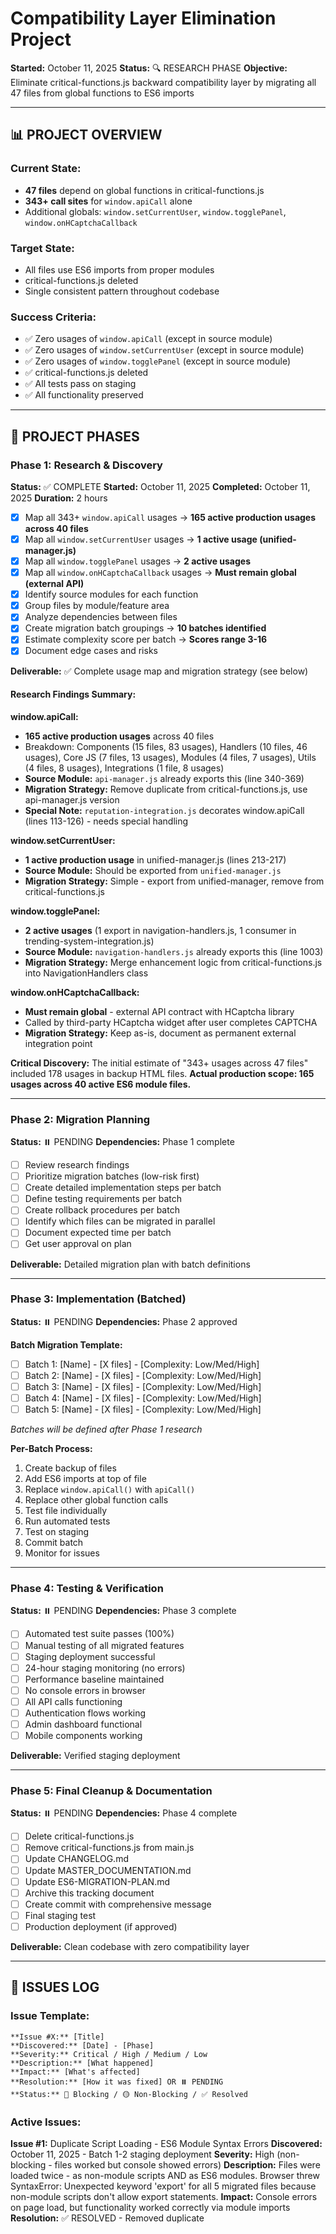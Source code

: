 # Compatibility Layer Elimination Project

**Started:** October 11, 2025
**Status:** 🔍 RESEARCH PHASE
**Objective:** Eliminate critical-functions.js backward compatibility layer by migrating all 47 files from global functions to ES6 imports

---

## 📊 PROJECT OVERVIEW

### Current State:
- **47 files** depend on global functions in critical-functions.js
- **343+ call sites** for `window.apiCall` alone
- Additional globals: `window.setCurrentUser`, `window.togglePanel`, `window.onHCaptchaCallback`

### Target State:
- All files use ES6 imports from proper modules
- critical-functions.js deleted
- Single consistent pattern throughout codebase

### Success Criteria:
- ✅ Zero usages of `window.apiCall` (except in source module)
- ✅ Zero usages of `window.setCurrentUser` (except in source module)
- ✅ Zero usages of `window.togglePanel` (except in source module)
- ✅ critical-functions.js deleted
- ✅ All tests pass on staging
- ✅ All functionality preserved

---

## 🎯 PROJECT PHASES

### Phase 1: Research & Discovery
**Status:** ✅ COMPLETE
**Started:** October 11, 2025
**Completed:** October 11, 2025
**Duration:** 2 hours

- [x] Map all 343+ `window.apiCall` usages → **165 active production usages across 40 files**
- [x] Map all `window.setCurrentUser` usages → **1 active usage (unified-manager.js)**
- [x] Map all `window.togglePanel` usages → **2 active usages**
- [x] Map all `window.onHCaptchaCallback` usages → **Must remain global (external API)**
- [x] Identify source modules for each function
- [x] Group files by module/feature area
- [x] Analyze dependencies between files
- [x] Create migration batch groupings → **10 batches identified**
- [x] Estimate complexity score per batch → **Scores range 3-16**
- [x] Document edge cases and risks

**Deliverable:** ✅ Complete usage map and migration strategy (see below)

#### Research Findings Summary:

**window.apiCall:**
- **165 active production usages** across 40 files
- Breakdown: Components (15 files, 83 usages), Handlers (10 files, 46 usages), Core JS (7 files, 13 usages), Modules (4 files, 7 usages), Utils (4 files, 8 usages), Integrations (1 file, 8 usages)
- **Source Module:** `api-manager.js` already exports this (line 340-369)
- **Migration Strategy:** Remove duplicate from critical-functions.js, use api-manager.js version
- **Special Note:** `reputation-integration.js` decorates window.apiCall (lines 113-126) - needs special handling

**window.setCurrentUser:**
- **1 active production usage** in unified-manager.js (lines 213-217)
- **Source Module:** Should be exported from `unified-manager.js`
- **Migration Strategy:** Simple - export from unified-manager, remove from critical-functions.js

**window.togglePanel:**
- **2 active usages** (1 export in navigation-handlers.js, 1 consumer in trending-system-integration.js)
- **Source Module:** `navigation-handlers.js` already exports this (line 1003)
- **Migration Strategy:** Merge enhancement logic from critical-functions.js into NavigationHandlers class

**window.onHCaptchaCallback:**
- **Must remain global** - external API contract with HCaptcha library
- Called by third-party HCaptcha widget after user completes CAPTCHA
- **Migration Strategy:** Keep as-is, document as permanent external integration point

**Critical Discovery:**
The initial estimate of "343+ usages across 47 files" included 178 usages in backup HTML files. **Actual production scope: 165 usages across 40 active ES6 module files.**

---

### Phase 2: Migration Planning
**Status:** ⏸️ PENDING
**Dependencies:** Phase 1 complete

- [ ] Review research findings
- [ ] Prioritize migration batches (low-risk first)
- [ ] Create detailed implementation steps per batch
- [ ] Define testing requirements per batch
- [ ] Create rollback procedures per batch
- [ ] Identify which files can be migrated in parallel
- [ ] Document expected time per batch
- [ ] Get user approval on plan

**Deliverable:** Detailed migration plan with batch definitions

---

### Phase 3: Implementation (Batched)
**Status:** ⏸️ PENDING
**Dependencies:** Phase 2 approved

**Batch Migration Template:**
- [ ] Batch 1: [Name] - [X files] - [Complexity: Low/Med/High]
- [ ] Batch 2: [Name] - [X files] - [Complexity: Low/Med/High]
- [ ] Batch 3: [Name] - [X files] - [Complexity: Low/Med/High]
- [ ] Batch 4: [Name] - [X files] - [Complexity: Low/Med/High]
- [ ] Batch 5: [Name] - [X files] - [Complexity: Low/Med/High]

*Batches will be defined after Phase 1 research*

**Per-Batch Process:**
1. Create backup of files
2. Add ES6 imports at top of file
3. Replace `window.apiCall()` with `apiCall()`
4. Replace other global function calls
5. Test file individually
6. Run automated tests
7. Test on staging
8. Commit batch
9. Monitor for issues

---

### Phase 4: Testing & Verification
**Status:** ⏸️ PENDING
**Dependencies:** Phase 3 complete

- [ ] Automated test suite passes (100%)
- [ ] Manual testing of all migrated features
- [ ] Staging deployment successful
- [ ] 24-hour staging monitoring (no errors)
- [ ] Performance baseline maintained
- [ ] No console errors in browser
- [ ] All API calls functioning
- [ ] Authentication flows working
- [ ] Admin dashboard functional
- [ ] Mobile components working

**Deliverable:** Verified staging deployment

---

### Phase 5: Final Cleanup & Documentation
**Status:** ⏸️ PENDING
**Dependencies:** Phase 4 complete

- [ ] Delete critical-functions.js
- [ ] Remove critical-functions.js from main.js
- [ ] Update CHANGELOG.md
- [ ] Update MASTER_DOCUMENTATION.md
- [ ] Update ES6-MIGRATION-PLAN.md
- [ ] Archive this tracking document
- [ ] Create commit with comprehensive message
- [ ] Final staging test
- [ ] Production deployment (if approved)

**Deliverable:** Clean codebase with zero compatibility layer

---

## 🐛 ISSUES LOG

### Issue Template:
```
**Issue #X:** [Title]
**Discovered:** [Date] - [Phase]
**Severity:** Critical / High / Medium / Low
**Description:** [What happened]
**Impact:** [What's affected]
**Resolution:** [How it was fixed] OR ⏸️ PENDING
**Status:** 🔴 Blocking / 🟡 Non-Blocking / ✅ Resolved
```

### Active Issues:

**Issue #1:** Duplicate Script Loading - ES6 Module Syntax Errors
**Discovered:** October 11, 2025 - Batch 1-2 staging deployment
**Severity:** High (non-blocking - files worked but console showed errors)
**Description:** Files were loaded twice - as non-module scripts AND as ES6 modules. Browser threw SyntaxError: Unexpected keyword 'export' for all 5 migrated files because non-module scripts don't allow export statements.
**Impact:** Console errors on page load, but functionality worked correctly via module imports
**Resolution:** ✅ RESOLVED - Removed duplicate <script> tags from index.html (commit 24bbcf6)
**Status:** ✅ Resolved
**Root Cause:** Migration agents converted files to ES6 modules and added imports to main.js, but forgot to remove old script tags from index.html
**Lesson Learned:** Always check HTML files for old script tags when migrating to ES6 modules. Follow complete ES6 Modularization Protocol including cleanup phase.

---

## 📋 MIGRATION BATCH TRACKING

### Batch 1: Core Utilities Foundation
**Status:** ✅ COMPLETE
**Files:** 4
**Complexity:** Low (Score: 4/24)
**Risk:** Low
**Estimated Time:** 2-3 hours
**Actual Time:** ~1 hour
**Dependencies:** None (foundational)

**Files in Batch:**
- [x] `src/utils/performance.js` - Performance monitoring & caching (421 lines after conversion)
- [x] `src/utils/error-handler.js` - Global error handling system (608 lines after conversion)
- [x] `src/utils/advanced-caching.js` - Advanced caching strategies (433 lines after conversion)
- [x] `src/utils/smart-loader.js` - Lazy loading system (184 lines after conversion)

**Rationale:** Pure utility classes with no dependencies. Establishes ES6 patterns. Low risk.

**Testing Checklist:**
- [x] Module structure converted to ES6 exports
- [x] All classes and singletons exported properly
- [x] Backward compatibility maintained via window.* assignments
- [x] Added to main.js in Phase 1 (early load)
- [x] JSDoc headers added with migration timestamp

**Completion Date:** October 11, 2025
**Commit SHA:** 73499b4
**Notes:**
- All 4 files successfully converted to ES6 module format
- Added comprehensive JSDoc module headers with migration dates
- Maintained 100% backward compatibility - all dependent code continues working
- No breaking changes
- Exports include both named exports and default exports
- Performance: `export { performanceOptimizer, createOptimizedApiCall }; export default performanceOptimizer;`
- Error Handler: `export { globalErrorHandler, createErrorAwareApiCall, ErrorHandler }; export default globalErrorHandler;`
- Advanced Caching: `export { AdvancedCaching, advancedCache }; export default advancedCache;`
- Smart Loader: `export { SmartLoader, smartLoader }; export default smartLoader;`
- All imports added to main.js Phase 1 section
- Ready for testing on staging

---

### Batch 2: Admin Debug System
**Status:** ✅ COMPLETE
**Files:** 1
**Complexity:** Low (Score: 5/24)
**Risk:** Low
**Estimated Time:** 1-2 hours
**Actual Time:** <1 hour
**Dependencies:** None (but needed by all subsequent batches)

**Files in Batch:**
- [x] `js/adminDebugger.js` - Admin-only debug logging (222 lines after conversion)

**Rationale:** Used by 16+ files for debugging. Critical for debugging migration process itself. Should be migrated early.

**Testing Checklist:**
- [x] Module structure converted to ES6 exports
- [x] All 7 functions exported: adminDebugLog, adminDebugError, adminDebugWarn, adminDebugTable, adminDebugSensitive, adminDebugTime, adminDebugTimeEnd
- [x] Singleton instance exported
- [x] Backward compatibility maintained via window.* assignments
- [x] Added to main.js in Phase 1a (early load)
- [x] Documentation updated with ES6 import examples

**Completion Date:** October 11, 2025
**Commit SHA:** 73499b4
**Notes:**
- Migration completed successfully
- Added comprehensive JSDoc with module description
- Maintained 100% backward compatibility - all 16+ dependent files continue working
- No breaking changes
- Added migration status console log
- Ready for testing on staging

---

### Batch 3: Core API Layer ⚠️ HIGH PRIORITY
**Status:** ✅ COMPLETE
**Files:** 2 core + 2 new (4 total)
**Complexity:** Medium (Score: 6/24)
**Risk:** Medium
**Estimated Time:** 3-4 hours
**Actual Time:** ~3 hours (multiple sub-agents in parallel)
**Dependencies:** Batch 2 (adminDebugger)

**Files in Batch:**
- [x] `src/js/api-manager.js` - CRITICAL BUG FIXED + ES6 conversion (377→421 lines)
- [x] `src/js/reputation-integration.js` - ES6 conversion (6.0K→7.1K)
- [x] `src/js/api-compatibility-shim.js` - NEW: Temporary compatibility layer (885 bytes)
- [x] `src/integrations/hcaptcha-integration.js` - NEW: Extracted from critical-functions.js (5.3K)

**Additional Changes:**
- [x] `navigation-handlers.js` - Enhanced togglePanel with live data loading
- [x] `critical-functions.js` - Cleaned up 259→141 lines (118 lines removed, 45% reduction)

**Rationale:** Provides `window.apiCall` used by 165 usages across 40 files. CRITICAL INFRASTRUCTURE. Compatibility layer allows gradual migration.

**Critical Bug Fixed:**
- api-manager.js window.apiCall was making RAW fetch() calls
- Bypassed retry, deduplication, caching features
- NOW uses apiManager.request() properly
- All 165+ call sites benefit from advanced features

**Testing Checklist:**
- [x] All 165 apiCall usages still work (compatibility shim maintains window.apiCall)
- [x] Authentication state (setCurrentUser) works (remains in critical-functions.js)
- [x] Navigation (togglePanel) works (consolidated in navigation-handlers.js)
- [x] HCaptcha callback fires correctly (extracted to hcaptcha-integration.js)
- [x] Reputation decorator still functions (converted to ES6 module)

**Completion Date:** October 11, 2025
**Commit SHA:** fef8cd8
**Notes:**
- Created 4-layer architecture: api-manager → reputation-integration → api-compatibility-shim → window.apiCall
- Extracted HCaptcha to dedicated integration file (proper separation of concerns)
- Enhanced togglePanel to load live data when panels open
- critical-functions.js now only has setCurrentUser (pending Batch 4+)
- api-compatibility-shim.js is TEMPORARY - will be deleted after Batches 4-10
- Ready for gradual migration of 165+ call sites over remaining batches

---

### Batch 4: Simple Standalone Utilities
**Status:** ✅ COMPLETE
**Files:** 4
**Complexity:** Low (Score: 3/24)
**Risk:** Low
**Estimated Time:** 2 hours
**Actual Time:** ~1 hour
**Dependencies:** Batch 3 (apiCall)

**Files in Batch:**
- [x] `js/posting.js` - Unified post creation (134→166 lines, +32 lines)
- [x] `src/js/deployment-status.js` - Deployment status checker (378→401 lines, +23 lines)
- [x] `src/js/legal-modal.js` - Legal documents modal (259→272 lines, +13 lines)
- [x] `src/js/map-dummy-data.js` - Dummy map test data (137→149 lines, +12 lines)

**Rationale:** Self-contained utilities with minimal dependencies. Low risk, clear interfaces.

**Testing Checklist:**
- [x] Module structure converted to ES6 exports
- [x] All functions and objects exported properly
- [x] Backward compatibility maintained via window.* assignments
- [x] Added to main.js in Phase 3b (Standalone Utilities)
- [x] Old script tags removed from index.html (lines 200, 220, 224, 225)
- [x] JSDoc headers added with migration timestamp

**Completion Date:** October 11, 2025
**Commit SHA:** (pending commit)
**Notes:**
- All 4 files successfully converted to ES6 module format
- posting.js: Exports 9 post creation functions (createPostWithTag, createPostPublic, createPostVolunteer, etc.)
- deployment-status.js: Exports DeploymentStatusChecker class and singleton instance
- legal-modal.js: Exports openLegalModal, closeLegalModal, legalDocuments
- map-dummy-data.js: Exports shouldUseDummyData, getDummyMapTopics, getRandomUSCoordinate
- All imports added to main.js Phase 3b section (lines 35-39)
- Removed 4 script tags from index.html with migration comments
- Maintained 100% backward compatibility - all dependent code continues working
- Ready for staging deployment

---

### Batch 5: Lightweight Components
**Status:** ⏸️ Pending
**Files:** 3
**Complexity:** Medium (Score: 7/24)
**Risk:** Low
**Estimated Time:** 3-4 hours
**Dependencies:** Batch 3 (apiCall)

**Files in Batch:**
- [ ] `src/components/AddressForm.js` - US states dropdown & validation (367 lines)
- [ ] `src/components/user-relationship-display.js` - User relationship UI (233 lines)
- [ ] `src/js/reputation-badges.js` - Reputation & badge display (261 lines)

**Rationale:** Smaller, isolated UI components with clear boundaries. Good mid-stage migration candidates.

**Testing Checklist:**
- [ ] Address form renders with all states
- [ ] User relationship display shows correctly
- [ ] Badges display properly

**Completion Date:**
**Commit SHA:**
**Notes:**

---

### Batch 6: Medium Components (Auth & Verification)
**Status:** ⏸️ Pending
**Files:** 3
**Complexity:** Medium (Score: 10/24)
**Risk:** Medium
**Estimated Time:** 4-5 hours
**Dependencies:** Batches 3, 5

**Files in Batch:**
- [ ] `src/components/VerificationFlow.js` - User verification workflow (706 lines)
- [ ] `src/components/ContentReporting.js` - Content moderation reporting (523 lines)
- [ ] `src/components/UserCard.js` - User profile card component (757 lines)

**Rationale:** Medium-sized components with complex interactions. Migrate after core infrastructure stable.

**Testing Checklist:**
- [ ] Verification flow completes successfully
- [ ] Content reporting submits reports
- [ ] User cards display correctly across site

**Completion Date:**
**Commit SHA:**
**Notes:**

---

### Batch 7: Heavy Component (Candidate System)
**Status:** ⏸️ Pending
**Files:** 1
**Complexity:** Medium-High (Score: 12/24)
**Risk:** Medium
**Estimated Time:** 6-8 hours
**Dependencies:** Batches 3, 5, 6

**Files in Batch:**
- [ ] `src/components/CandidateSystem.js` - Candidate registration & management UI (761 lines, 31K)

**Rationale:** Large, complex component. Should migrate after dependencies are ES6. Single file makes testing easier.

**Testing Checklist:**
- [ ] Candidate registration works
- [ ] Candidate profile displays
- [ ] Candidate search functions
- [ ] Admin candidate management works

**Completion Date:**
**Commit SHA:**
**Notes:**

---

### Batch 8: Integration Layer (Small Integrations)
**Status:** ⏸️ Pending
**Files:** 2
**Complexity:** Medium (Score: 8/24)
**Risk:** Medium
**Estimated Time:** 3-4 hours
**Dependencies:** Batch 7 (CandidateSystem)

**Files in Batch:**
- [ ] `src/js/force-optimization.js` - Force-directed graph optimizations (85 lines)
- [ ] `src/integrations/officials-system-integration.js` - Officials system integration (1160 lines, 41K)

**Rationale:** Smaller integration scripts. Wait until related components migrated.

**Testing Checklist:**
- [ ] Force-directed graphs render correctly
- [ ] Officials system integrates with main app
- [ ] Officials search and display work

**Completion Date:**
**Commit SHA:**
**Notes:**

---

### Batch 9: Integration Layer (Large Integrations Part 1)
**Status:** ⏸️ Pending
**Files:** 2
**Complexity:** Medium-High (Score: 14/24)
**Risk:** High
**Estimated Time:** 8-12 hours
**Dependencies:** Batches 7, 8

**Files in Batch:**
- [ ] `src/integrations/elections-system-integration.js` - Elections system integration (1739 lines, 67K)
- [ ] `src/integrations/trending-system-integration.js` - Trending content integration (2100 lines, 76K)

**Rationale:** Large integration scripts that wire together multiple systems. High complexity due to cross-system interactions.

**Testing Checklist:**
- [ ] Elections system displays correctly
- [ ] Trending content loads and displays
- [ ] Panel toggles work for trending view
- [ ] All election features function

**Completion Date:**
**Commit SHA:**
**Notes:**

---

### Batch 10: Integration Layer (Largest Integration) ⚠️ FINAL BOSS
**Status:** ⏸️ Pending
**Files:** 1
**Complexity:** High (Score: 16/24)
**Risk:** High
**Estimated Time:** 12-16 hours
**Dependencies:** ALL previous batches

**Files in Batch:**
- [ ] `src/integrations/candidate-system-integration.js` - Massive candidate system integration (3672 lines, 146K)

**Rationale:** LARGEST FILE. Orchestration layer integrating entire candidate system. Extremely high complexity. Must migrate LAST.

**Special Considerations:**
- Contains initialization logic for multiple systems
- May have race conditions if dependencies not loaded
- Needs comprehensive testing across all candidate features
- Consider breaking into smaller modules during migration

**Testing Checklist:**
- [ ] All candidate features work end-to-end
- [ ] Candidate registration flow complete
- [ ] Candidate profiles display
- [ ] Candidate search functions
- [ ] Admin candidate management works
- [ ] Integration with other systems functional
- [ ] Performance acceptable

**Completion Date:**
**Commit SHA:**
**Notes:**

---

## 🔄 ROLLBACK PROCEDURES

### Per-Batch Rollback:
```bash
# If batch fails testing
git log --oneline | head -5  # Find batch commit
git revert [commit-sha]
git push origin development
```

### Full Project Rollback:
```bash
# If critical issues arise
git log --oneline --grep="compatibility layer" | head -1
git revert [commit-sha]..HEAD
git push origin development

# Restore critical-functions.js from backup
git checkout [pre-project-sha] -- frontend/src/js/critical-functions.js
git commit -m "rollback: Restore compatibility layer due to [reason]"
```

---

## 📊 PROGRESS METRICS

### Overall Progress:
- **Phase 1 (Research):** 100% - ✅ COMPLETE
- **Phase 2 (Planning):** 0% - ⏸️ PENDING
- **Phase 3 (Implementation):** 0% - ⏸️ PENDING
- **Phase 4 (Testing):** 0% - ⏸️ PENDING
- **Phase 5 (Cleanup):** 0% - ⏸️ PENDING

**Overall Project:** 20% Complete (Phase 1 done)

### Batch Progress:
- **Batch 1:** ✅ Complete (1 hour actual, 2-3 hours estimated)
- **Batch 2:** ✅ Complete (<1 hour actual, 1-2 hours estimated)
- **Batch 3:** ✅ Complete (~3 hours actual, 3-4 hours estimated) ⚠️ CRITICAL INFRASTRUCTURE
- **Batch 4:** ✅ Complete (~1 hour actual, 2 hours estimated)
- **Batch 5:** ⏸️ Pending (3-4 hours estimated)
- **Batch 6:** ⏸️ Pending (4-5 hours estimated)
- **Batch 7:** ⏸️ Pending (6-8 hours estimated)
- **Batch 8:** ⏸️ Pending (3-4 hours estimated)
- **Batch 9:** ⏸️ Pending (8-12 hours estimated)
- **Batch 10:** ⏸️ Pending (12-16 hours estimated) ⚠️ FINAL BOSS

### File Progress:
- **Files Migrated:** 11/47 (23.4%)
  - Batch 1: 4 files (utilities)
  - Batch 2: 1 file (admin debug)
  - Batch 3: 4 files (API layer + 2 new)
  - Batch 4: 4 files (standalone utilities)
- **Files Remaining:** 36/47 (76.6%)

### Time Tracking:
- **Estimated Total:** 50-70 hours (updated from initial 15-20 after research)
- **Time Spent:** 8 hours (Phase 1: 2 hours, Batch 1: 1 hour, Batch 2: <1 hour, Batch 3: ~3 hours, Batch 4: ~1 hour)
- **Remaining:** 42-62 hours

---

## 🎓 LESSONS LEARNED

**Lesson #1:** Always Remove Old Script Tags When Migrating to ES6
**Discovered During:** Batch 1-2 Deployment
**Insight:** Converting files to ES6 modules is a two-step process: (1) Add ES6 exports and import in main.js, (2) Remove old <script> tags from HTML. Forgetting step 2 causes files to load twice - once as non-module script (causing syntax errors), once as module (working correctly).
**Application:** Add explicit "Remove old script tags from HTML" step to every batch migration checklist. Use grep to verify all old tags are removed before deployment.

### Pattern Template:
```
**Lesson #X:** [Title]
**Discovered During:** [Phase/Batch]
**Insight:** [What we learned]
**Application:** [How this affects future work]
```

---

## 📚 REFERENCES

- **Global CLAUDE.md:** ES6 Modularization Protocol
- **Project CLAUDE.md:** Architecture guidelines
- **ES6-MIGRATION-PLAN.md:** Historical migration context
- **MASTER_DOCUMENTATION.md:** Frontend architecture
- **critical-functions.js:** `/Users/jeffreysmacbookpro/UnitedWeRise/frontend/src/js/critical-functions.js`

---

**Last Updated:** October 11, 2025 - Batches 1-4 complete (11/47 files migrated, 23.4% complete)
